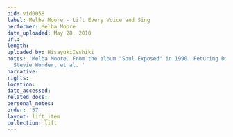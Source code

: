```yaml
---
pid: vid0058
label: Melba Moore - Lift Every Voice and Sing
performer: Melba Moore
date_uploaded: May 28, 2010
url: 
length: 
uploaded_by: HisayukiIsshiki
notes: 'Melba Moore. From the album "Soul Exposed" in 1990. Feturing Dionne WArwick,
  Stevie Wonder, et al. '
narrative: 
rights: 
location: 
date_accessed: 
related_docs: 
personal_notes: 
order: '57'
layout: lift_item
collection: lift
---
```

